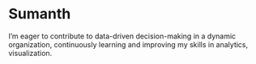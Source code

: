 # Sumanth
I’m eager to contribute to data-driven decision-making in a dynamic organization, continuously learning and improving my skills in analytics, visualization.
